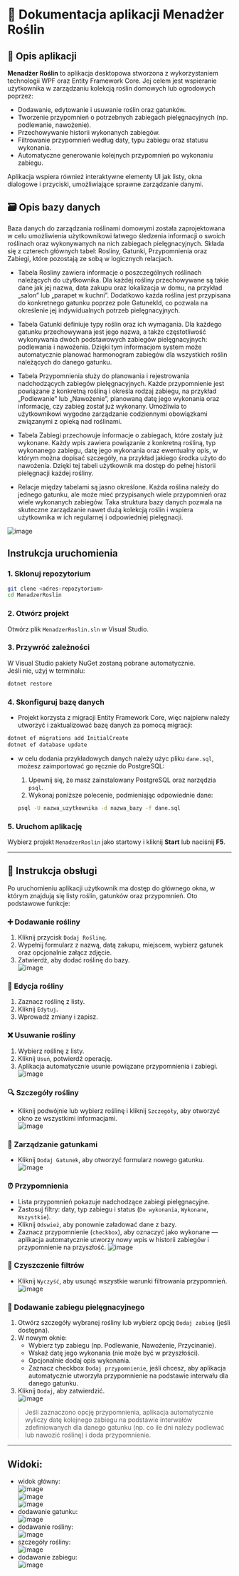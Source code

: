 # 📘 Dokumentacja aplikacji **Menadżer Roślin**

## 🌱 Opis aplikacji

**Menadżer Roślin** to aplikacja desktopowa stworzona z wykorzystaniem technologii WPF oraz Entity Framework Core. Jej celem jest wspieranie użytkownika w zarządzaniu kolekcją roślin domowych lub ogrodowych poprzez:

- Dodawanie, edytowanie i usuwanie roślin oraz gatunków.
- Tworzenie przypomnień o potrzebnych zabiegach pielęgnacyjnych (np. podlewanie, nawożenie).
- Przechowywanie historii wykonanych zabiegów.
- Filtrowanie przypomnień według daty, typu zabiegu oraz statusu wykonania.
- Automatyczne generowanie kolejnych przypomnień po wykonaniu zabiegu.

Aplikacja wspiera również interaktywne elementy UI jak listy, okna dialogowe i przyciski, umożliwiające sprawne zarządzanie danymi.

## 🗃️ Opis bazy danych

Baza danych do zarządzania roślinami domowymi została zaprojektowana w celu umożliwienia użytkownikowi łatwego śledzenia informacji o swoich roślinach oraz wykonywanych na nich zabiegach pielęgnacyjnych. Składa się z czterech głównych tabel: Rosliny, Gatunki, Przypomnienia oraz Zabiegi, które pozostają ze sobą w logicznych relacjach.

- Tabela Rosliny zawiera informacje o poszczególnych roślinach należących do użytkownika. Dla każdej rośliny przechowywane są takie dane jak jej nazwa, data zakupu oraz lokalizacja w domu, na przykład „salon” lub „parapet w kuchni”. Dodatkowo każda roślina jest przypisana do konkretnego gatunku poprzez pole GatunekId, co pozwala na określenie jej indywidualnych potrzeb pielęgnacyjnych.

- Tabela Gatunki definiuje typy roślin oraz ich wymagania. Dla każdego gatunku przechowywana jest jego nazwa, a także częstotliwość wykonywania dwóch podstawowych zabiegów pielęgnacyjnych: podlewania i nawożenia. Dzięki tym informacjom system może automatycznie planować harmonogram zabiegów dla wszystkich roślin należących do danego gatunku.

- Tabela Przypomnienia służy do planowania i rejestrowania nadchodzących zabiegów pielęgnacyjnych. Każde przypomnienie jest powiązane z konkretną rośliną i określa rodzaj zabiegu, na przykład „Podlewanie” lub „Nawożenie”, planowaną datę jego wykonania oraz informację, czy zabieg został już wykonany. Umożliwia to użytkownikowi wygodne zarządzanie codziennymi obowiązkami związanymi z opieką nad roślinami.

- Tabela Zabiegi przechowuje informacje o zabiegach, które zostały już wykonane. Każdy wpis zawiera powiązanie z konkretną rośliną, typ wykonanego zabiegu, datę jego wykonania oraz ewentualny opis, w którym można dopisać szczegóły, na przykład jakiego środka użyto do nawożenia. Dzięki tej tabeli użytkownik ma dostęp do pełnej historii pielęgnacji każdej rośliny.

- Relacje między tabelami są jasno określone. Każda roślina należy do jednego gatunku, ale może mieć przypisanych wiele przypomnień oraz wiele wykonanych zabiegów. Taka struktura bazy danych pozwala na skuteczne zarządzanie nawet dużą kolekcją roślin i wspiera użytkownika w ich regularnej i odpowiedniej pielęgnacji.


![image](https://github.com/user-attachments/assets/1c0b8445-9baa-4ac9-8b75-78f2dac90fe9)  


## Instrukcja uruchomienia

### 1. Sklonuj repozytorium
```bash
git clone <adres-repozytorium>
cd MenadzerRoslin
```

### 2. Otwórz projekt
Otwórz plik `MenadzerRoslin.sln` w Visual Studio.

### 3. Przywróć zależności
W Visual Studio pakiety NuGet zostaną pobrane automatycznie.  
Jeśli nie, użyj w terminalu:
```bash
dotnet restore
```

### 4. Skonfiguruj bazę danych

- Projekt korzysta z migracji Entity Framework Core, więc najpierw należy utworzyć i zaktualizować bazę danych za pomocą migracji:

```bash
dotnet ef migrations add InitialCreate
dotnet ef database update
```

- w celu dodania przykładowych danych należy użyc pliku `dane.sql`, możesz zaimportować go ręcznie do PostgreSQL:

  1. Upewnij się, że masz zainstalowany PostgreSQL oraz narzędzia `psql`.
  2. Wykonaj poniższe polecenie, podmieniając odpowiednie dane:

  ```bash
  psql -U nazwa_uzytkownika -d nazwa_bazy -f dane.sql

### 5. Uruchom aplikację
Wybierz projekt `MenadzerRoslin` jako startowy i kliknij **Start** lub naciśnij **F5**.

---

## 🧭 Instrukcja obsługi

Po uruchomieniu aplikacji użytkownik ma dostęp do głównego okna, w którym znajdują się listy roślin, gatunków oraz przypomnień. Oto podstawowe funkcje:

### ➕ Dodawanie rośliny
1. Kliknij przycisk `Dodaj Roślinę`.
2. Wypełnij formularz z nazwą, datą zakupu, miejscem, wybierz gatunek oraz opcjonalnie załącz zdjęcie.
3. Zatwierdź, aby dodać roślinę do bazy.  
![image](https://github.com/user-attachments/assets/962d62d5-ecb2-4bbc-b8d8-eae5e0feb9f5)   

### 📝 Edycja rośliny
1. Zaznacz roślinę z listy.
2. Kliknij `Edytuj`.
3. Wprowadź zmiany i zapisz.

### ❌ Usuwanie rośliny
1. Wybierz roślinę z listy.
2. Kliknij `Usuń`, potwierdź operację.
3. Aplikacja automatycznie usunie powiązane przypomnienia i zabiegi.
![image](https://github.com/user-attachments/assets/68461919-b698-4567-ab94-ca5e4e3c930f)


### 🔍 Szczegóły rośliny
- Kliknij podwójnie lub wybierz roślinę i kliknij `Szczegóły`, aby otworzyć okno ze wszystkimi informacjami.  
![image](https://github.com/user-attachments/assets/bda0febb-ca50-48ca-a62d-eed14764fcfd)  

### 🧬 Zarządzanie gatunkami
- Kliknij `Dodaj Gatunek`, aby otworzyć formularz nowego gatunku.  
![image](https://github.com/user-attachments/assets/c35d2ce3-aed1-4618-875c-eabf4051e2e2)  

### ⏰ Przypomnienia
- Lista przypomnień pokazuje nadchodzące zabiegi pielęgnacyjne.
- Zastosuj filtry: daty, typ zabiegu i status (`Do wykonania`, `Wykonane`, `Wszystkie`).
- Kliknij `Odswież`, aby ponownie załadować dane z bazy.
- Zaznacz przypomnienie (`checkbox`), aby oznaczyć jako wykonane — aplikacja automatycznie utworzy nowy wpis w historii zabiegów i przypomnienie na przyszłość.
![image](https://github.com/user-attachments/assets/bf03a00b-6dff-4e10-a834-955ba436d0c3)  

### 🧹 Czyszczenie filtrów
- Kliknij `Wyczyść`, aby usunąć wszystkie warunki filtrowania przypomnień.
![image](https://github.com/user-attachments/assets/27ff6eca-1281-4c95-ae94-61c23f26ded7)


### 💉 Dodawanie zabiegu pielęgnacyjnego

1. Otwórz szczegóły wybranej rośliny lub wybierz opcję `Dodaj zabieg` (jeśli dostępna).
2. W nowym oknie:
   - Wybierz typ zabiegu (np. Podlewanie, Nawożenie, Przycinanie).
   - Wskaż datę jego wykonania (nie może być w przyszłości).
   - Opcjonalnie dodaj opis wykonania.
   - Zaznacz checkbox `Dodaj przypomnienie`, jeśli chcesz, aby aplikacja automatycznie utworzyła przypomnienie na podstawie interwału dla danego gatunku.
3. Kliknij `Dodaj`, aby zatwierdzić.  
![image](https://github.com/user-attachments/assets/3f00a5ac-6a42-4a0b-b60e-03a9eb256e7d)


> Jeśli zaznaczono opcję przypomnienia, aplikacja automatycznie wyliczy datę kolejnego zabiegu na podstawie interwałów zdefiniowanych dla danego gatunku (np. co ile dni należy podlewać lub nawozić roślinę) i doda przypomnienie.
---

## Widoki:
- widok główny:  
![image](https://github.com/user-attachments/assets/7c33c1dd-70d5-4d74-a7d2-6c055de9a7d5)  
![image](https://github.com/user-attachments/assets/bf03a00b-6dff-4e10-a834-955ba436d0c3)  
![image](https://github.com/user-attachments/assets/411ec32e-f4bf-4530-8884-6a21b5d68f51)  
- dodawanie gatunku:    
![image](https://github.com/user-attachments/assets/c35d2ce3-aed1-4618-875c-eabf4051e2e2)  
- dodawanie rośliny:  
![image](https://github.com/user-attachments/assets/962d62d5-ecb2-4bbc-b8d8-eae5e0feb9f5)  
- szczegóły rośliny:  
![image](https://github.com/user-attachments/assets/bda0febb-ca50-48ca-a62d-eed14764fcfd)    
- dodawanie zabiegu:  
![image](https://github.com/user-attachments/assets/53773d31-91ac-4270-b1f4-2c25b67d1387)  






